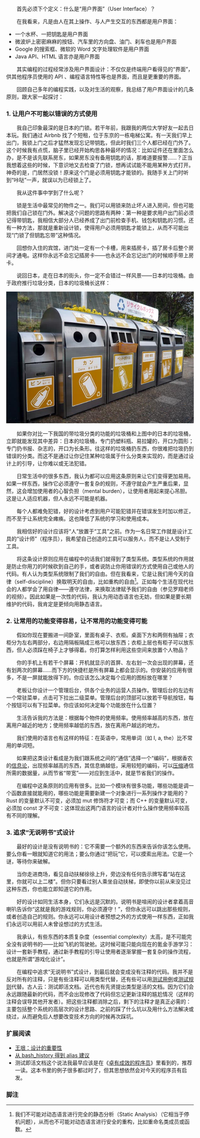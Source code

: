 　　首先必须下个定义：什么是“用户界面”（User Interface）？

　　在我看来，凡是由人在其上操作、与人产生交互的东西都是用户界面：

* 一个水杯、一把钥匙是用户界面
* 微波炉上密密麻麻的按钮、汽车里的方向盘、油门、刹车也是用户界面
* Google 的搜索框、微软的 Word 文字处理软件是用户界面
* Java API、HTML 语言亦是用户界面

　　其实编程的过程经常涉及用户界面设计：不仅仅是终端用户看得见的“界面”，供其他程序员使用的 API 、编程语言特性等也是界面，而且是更重要的界面。

　　回顾自己多年的编程实践，以及对生活的观察，我总结了用户界面设计的几条原则，跟大家一起探讨：

### 1. 让用户不可能以错误的方式使用

　　我自己印象最深的是日本的门锁。若干年前，我跟我的两位大学好友一起去日本玩。我们通过 Airbnb 找了个短租，位于东京的一栋电梯公寓。有一天我们早上出门，我锁上门之后才猛然发现忘记带钥匙，但此时我们三个人都已经在门外了。这个时候我有点慌，脑子里已经开始构思各种最坏的情况：比如证件还在里面怎么办，是不是该先联系房东，如果房东没有备用钥匙的话，那难道要报警……？正当我想着这些的时候，下意识地又去检查了门锁，想再试试能不能用某种方式打开。神奇的是，门居然没锁！原来这个门是必须用钥匙才能锁的。我随手关上门时听到“咔哒”一声，就误以为已经锁上了。

　　我从这件事中学到了什么呢？

　　锁是生活中最常见的物件之一。我们可以用锁来防止坏人进入房间，但也可能把我们自己锁在门外。解决这个问题的思路有两种：第一种是要求用户出门前必须记得带钥匙，我相信大部分人已经养成了出门前检查手机、钱包和钥匙的习惯。还有一种方法，那就是重新设计锁，使得用户必须用钥匙才能锁上，从而不可能出现“门锁了但钥匙忘带”这种情况。

　　回想你入住的宾馆，进门处一定有一个卡槽，用来插房卡，插了房卡后整个房间才通电。这样你永远不会忘记插房卡——也永远不会忘记出门的时候顺手带上房卡。

　　说回日本，走在日本的街头，你一定不会错过一样风景——日本的垃圾桶。由于政府推行垃圾分类，日本的垃圾桶长这样：

![日本街头的垃圾桶（图片来自网络）](jp-trashbin.jpg)

　　如果你对比一下我国的带垃圾分类的功能的垃圾桶和上图中的日本的垃圾桶，立即就能发现其中差异：日本的垃圾桶，专门扔塑料瓶、易拉罐的，开口为圆形；专门扔书报、杂志的，开口为长条形。往这样的垃圾桶扔东西，你很难把垃圾扔到错误的分类。而这不是通过让你记住某种垃圾属于什么分类来实现的，而是通过设计上的引导，让你难以或无法犯错。

　　日常生活中的很多东西，我认为都可以应用这条原则来让它们变得更加易用。如果一样东西，操作它必须遵守一套复杂的规则，不遵守就会产生严重后果，显然，这会增加使用者的心智负担（mental burden），让使用者用起来提心吊胆。这是让人适应机器，但人永远不可能是机器。

　　每个人都难免犯错，好的设计考虑到用户可能犯错并在错误发生时加以修正，而不至于让系统完全瘫痪。这也降低了系统的学习和使用成本。

　　我相信好的设计应该将“人”放置于“工具”之前。作为一名日常工作就是设计工具的“设计师”（程序员），我希望自己创造的工具可以服务人，而不是让人受制于工具。

　　将这条设计原则应用在编程中的话我们就得到了类型系统。类型系统的作用就是防止你用刀的时候砍到自己的手，或者说防止你用错误的方式使用自己或他人的代码。有人认为类型系统限制了我们的自由。但在我看来，它是让我们用今天的自律（self-discipline）换取明天的自由，比如重构的自由[^1]。正如每个生活在现代社会的人都学会了用自律——遵守法律，来换取法律赋予我们的自由（参见罗翔老师的视频）。因此如果是一次性的代码，我认为用动态语言也无妨，但如果是要长期维护的代码，我肯定是更倾向用静态语言。

### 2. 让常用的功能变得容易，让不常用的功能变得可能

　　假如你现在要搬进一间卧室，里面有桌子、衣柜。桌面下方和两侧有抽屉；衣柜分为左右两部分，右边用隔板隔成三格可以放东西；衣柜上层也有柜子可以放东西，但人必须踩在椅子上才够得着。你打算怎样利用这些空间来放置个人物品？

　　你的手机上有若干个屏幕：开机就显示的首屏、左右划一次会出现的屏幕，还有划两次的屏幕……而下方的快捷栏是所有屏幕上都会显示的。你安装的应用有很多，不是一屏就能放得下的。你应该怎么决定每个应用的图标放在哪里？

　　老板让你设计一个管理后台，供各个业务的运营人员操作。管理后台的左边有一个常驻菜单，点击可下拉出二级菜单。管理后台的顶部可以放若干导航按钮，每个按钮可以有下拉菜单。你应该如何决定每个功能放在什么位置？

　　生活告诉我的方法是：根据每个物件的使用频率。使用频率越高的东西，放在离用户越近的地方；使用频率越低的东西，放在离用户越远的地方。

　　我们使用的语言也有这样的特征：在英语中，常用单词（如 I, a, the）比不常用的单词短。

　　如果把这类设计看成是为我们跟系统之间的“通信”选择一个“编码”，根据香农的[信息论](https://zh.wikipedia.org/wiki/%E4%BF%A1%E6%81%AF%E8%AE%BA)，出现频率越高的东西，其信息熵越低，采用较短的编码，可以[压缩](https://zh.wikipedia.org/wiki/%E7%86%B5%E7%B7%A8%E7%A2%BC%E6%B3%95)通信所需的数据量，从而节省“带宽”——对应到生活中，就是节省我们的操作。

　　在编程中这条原则的应用有很多。比如一个模块有很多功能，哪些功能是调一个函数直接就能用的，哪些功能是需要新建一个对象进行一系列操作才能用的？Rust 的变量默认不可变，必须加 mut 修饰符才可变；而 C++ 的变量默认可变，必须加 const 才不可变：这体现出这两门语言的设计者对什么操作使用频率较高有不同的理解。

### 3. 追求“无说明书”式设计

　　最好的设计是没有说明书的：它不需要一个额外的东西来告诉你该怎么使用。要么你看一眼就知道它的用法；要么你通过“把玩”它，可以摸索出用法。它是一个谜，等待你来破解。

　　当你走进商场，看见自动扶梯徐徐上升，旁边没有任何告示牌写着“站在这里，你就可以上二楼”。但你只要看过别人乘坐自动扶梯，即使你以前从来没见过这种东西，你也能立即知道它的作用。

　　好的设计如同生活本身，它们永远是沉默的。说明书是喧闹的设计者拿着高音喇叭告诉你“这就是我的游戏规则，你必须遵守！”，但你永远可以跳出那些规则，或者创造自己的规则。你永远可以用设计者预想之外的方式使用一样东西，正如我们永远可以用前人未曾设想过的方式生活。

　　我承认，有些东西的本质复杂度（essential complexity）太高，是不可能完全没有说明书的——比如飞机的驾驶舱。这时候可能只能向现在的氪金手游学习：设计一套新手教程，通过新手教程的引导让使用者逐渐掌握一套复杂的操作流程，也就是所谓“游戏化设计”。

　　在编程中追求“无说明书”式设计，到最后就会变成没有注释的代码。我并不是反对所有的注释，只是有些注释可以用类型代替，还有些可以用[测试用例](../use-chinese-identifier/)或[测试规则](../prolog-24-game-solver/)代替。古人云：测试即活文档。近代也有先贤提出类型是活的文档。因为它们会永远跟随最新的代码，而不会出现修改了代码但忘记更新注释的尴尬情况（这样的注释会误导其他开发者）。把这些注释都消除之后，剩下的注释才是真正必需的：主要包括整个系统的高层次的设计思路、之前的踩了什么坑以及用什么方法解决或绕过，从而避免后人想要改变技术方向的时候再次踩坑。

### 扩展阅读

* [王垠：设计的重要性](https://www.yinwang.org/blog-cn/2015/03/17/design)
* [从 bash_history 得到 alias 建议](../bash-history-alias/)
* 测试即活文档这个说法我最早应该是在《[卓有成效的程序员](https://book.douban.com/subject/3558788/)》里看到的，推荐一读。这本书里的例子很多都过时了，但其思想依然会对今天的程序员有启发。

### 脚注

[^1]: 我们不可能对动态语言进行完全的静态分析（Static Analysis）（它相当于停机问题），从而也不可能对动态语言进行安全的重构，比如重命名类成员或函数。
